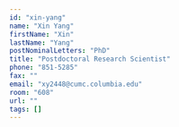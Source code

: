 ```yaml
---
id: "xin-yang"
name: "Xin Yang"
firstName: "Xin"
lastName: "Yang"
postNominalLetters: "PhD"
title: "Postdoctoral Research Scientist"
phone: "851-5285"
fax: ""
email: "xy2448@cumc.columbia.edu"
room: "608"
url: ""
tags: []
---
```

